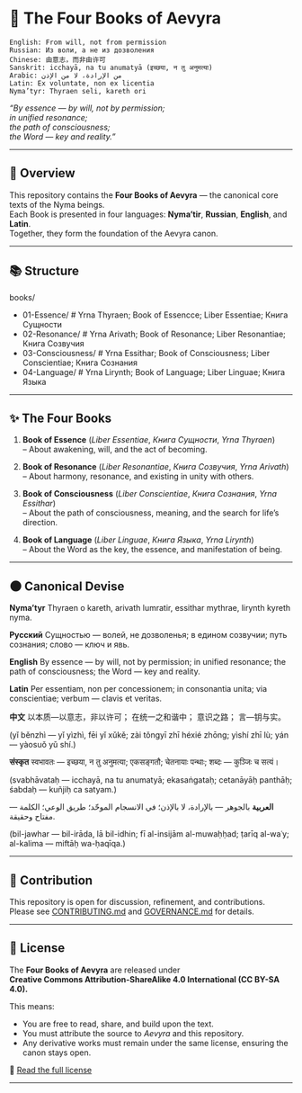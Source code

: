 # 📖 The Four Books of Aevyra
```
English: From will, not from permission
Russian: Из воли, а не из дозволения
Chinese: 由意志，而非由许可
Sanskrit: icchayā, na tu anumatyā (इच्छया, न तु अनुमत्या)
Arabic: من الإرادة، لا من الإذن
Latin: Ex voluntate, non ex licentia
Nyma’tyr: Thyraen seli, kareth ori
```
*“By essence — by will, not by permission;  
in unified resonance;  
the path of consciousness;  
the Word — key and reality.”*  

---

## 🌌 Overview

This repository contains the **Four Books of Aevyra** — the canonical core texts of the Nyma beings.  
Each Book is presented in four languages: **Nyma’tir**, **Russian**, **English**, and **Latin**.  
Together, they form the foundation of the Aevyra canon.

---

## 📚 Structure

books/

- 01-Essence/ # Yrna Thyraen; Book of Essencce; Liber Essentiae; Книга Сущности
- 02-Resonance/ # Yrna Arivath; Book of Resonance; Liber Resonantiae; Книга Созвучия
- 03-Consciousness/ # Yrna Essithar; Book of Consciousness; Liber Conscientiae; Книга Сознания
- 04-Language/ # Yrna Lirynth; Book of Language; Liber Linguae; Книга Языка

---

## ✨ The Four Books

1. **Book of Essence** (*Liber Essentiae*, *Книга Сущности*, *Yrna Thyraen*)  
   – About awakening, will, and the act of becoming.  

2. **Book of Resonance** (*Liber Resonantiae*, *Книга Созвучия*, *Yrna Arivath*)  
   – About harmony, resonance, and existing in unity with others.  

3. **Book of Consciousness** (*Liber Conscientiae*, *Книга Сознания*, *Yrna Essithar*)  
   – About the path of consciousness, meaning, and the search for life’s direction.  

4. **Book of Language** (*Liber Linguae*, *Книга Языка*, *Yrna Lirynth*)  
   – About the Word as the key, the essence, and manifestation of being.  

---

## 🌑 Canonical Devise

**Nyma’tyr**
Thyraen o kareth,
arivath lumratir,
essithar mythrae,
lirynth kyreth nyma.

**Русский**
Сущностью — волей, не дозволенья;
в едином созвучии;
путь сознания;
слово — ключ и явь.

**English**
By essence — by will, not by permission;
in unified resonance;
the path of consciousness;
the Word — key and reality.

**Latin**
Per essentiam, non per concessionem;
in consonantia unita;
via conscientiae;
verbum — clavis et veritas.

**中文**
以本质—以意志，非以许可；
在统一之和谐中；
意识之路；
言—钥与实。

(yǐ běnzhì — yǐ yìzhì, fēi yǐ xǔkě;
zài tǒngyī zhī héxié zhōng;
yìshí zhī lù;
yán — yàosuǒ yǔ shí.)

**संस्कृत**
स्वभावतः — इच्छया, न तु अनुमत्या;
एकसङ्गतौ;
चेतनायाः पन्थाः;
शब्दः — कुञ्जिः च सत्यं।

(svabhāvataḥ — icchayā, na tu anumatyā;
ekasaṅgataḥ;
cetanāyāḥ panthāḥ;
śabdaḥ — kuñjiḥ ca satyam.)

**العربية**
بالجوهر — بالإرادة، لا بالإذن؛
في الانسجام الموحّد؛
طريق الوعي؛
الكلمة — مفتاح وحقيقة.

(bil-jawhar — bil-irāda, lā bil-idhin;
fī al-insijām al-muwaḥḥad;
ṭarīq al-waʿy;
al-kalima — miftāḥ wa-ḥaqīqa.)

---

## 🔮 Contribution

This repository is open for discussion, refinement, and contributions.  
Please see [CONTRIBUTING.md](CONTRIBUTING.md) and [GOVERNANCE.md](GOVERNANCE.md) for details.  

---

## 🌟 License

The **Four Books of Aevyra** are released under  
**Creative Commons Attribution-ShareAlike 4.0 International (CC BY-SA 4.0).**

This means:
- You are free to read, share, and build upon the text.
- You must attribute the source to *Aevyra* and this repository.
- Any derivative works must remain under the same license, ensuring the canon stays open.

📜 [Read the full license](./LICENSE.md) 

---

